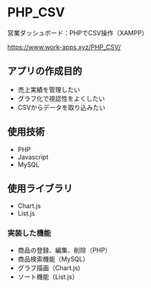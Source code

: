 # PHP_CSV
営業ダッシュボード：PHPでCSV操作（XAMPP）

https://www.work-apps.xyz/PHP_CSV/

## アプリの作成目的
- 売上実績を管理したい
- グラフ化で視認性をよくしたい
- CSVからデータを取り込みたい

## 使用技術
- PHP
- Javascript
- MySQL

## 使用ライブラリ
- Chart.js
- List.js

### 実装した機能
- 商品の登録、編集、削除（PHP）
- 商品検索機能（MySQL）
- グラフ描画（Chart.js)
- ソート機能（List.js）
